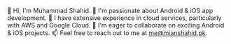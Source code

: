 👋 Hi, I'm Muhammad Shahid.
👀 I'm passionate about Android & iOS app development.
🌱 I have extensive experience in cloud services, particularly with AWS and Google Cloud.
💼 I'm eager to collaborate on exciting Android & iOS projects.
📫 Feel free to reach out to me at me@mianshahid.pk.
<!---
mianshahidpk/mianshahidpk is a ✨ special ✨ repository because its `README.md` (this file) appears on your GitHub profile.
You can click the Preview link to take a look at your changes.
--->
